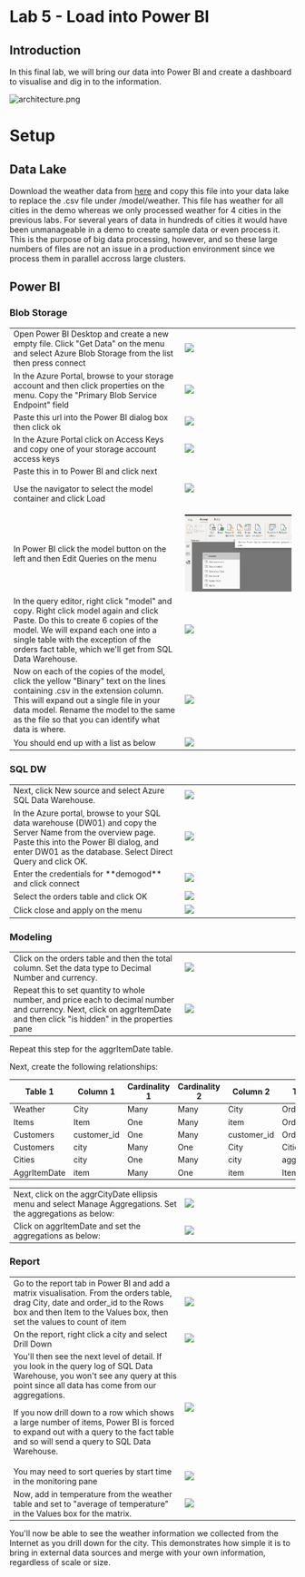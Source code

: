 # Lab 5 - Load into Power BI

## Introduction

In this final lab, we will bring our data into Power BI and create a dashboard to visualise and dig in to the information.

![architecture.png](images/architecture.png)

# Setup

## Data Lake

Download the weather data from [here](https://github.com/davedoesdemos/DataLakeInADay/raw/master/data/weatherdata/weather.csv) and copy this file into your data lake to replace the .csv file under /model/weather. This file has weather for all cities in the demo whereas we only processed weather for 4 cities in the previous labs. For several years of data in hundreds of cities it would have been unmanageable in a demo to create sample data or even process it. This is the purpose of big data processing, however, and so these large numbers of files are not an issue in a production environment since we process them in parallel accross large clusters.

## Power BI

### Blob Storage

<table>
<col width="60%" />
<col width="40%" />
<tr>
<td>Open Power BI Desktop and create a new empty file. Click "Get Data" on the menu and select Azure Blob Storage from the list then press connect</td>
<td><img src="images/blob.png" /></td>
</tr>
<tr>
<td>In the Azure Portal, browse to your storage account and then click properties on the menu. Copy the "Primary Blob Service Endpoint" field</td>
<td><img src="images/endpoint.png" /></td>
</tr>
<tr>
<td>Paste this url into the Power BI dialog box then click ok</td>
<td><img src="images/endpoint2.png" /></td>
</tr>
<tr>
<td>In the Azure Portal click on Access Keys and copy one of your storage account access keys</td>
<td><img src="images/accesskeys.png" /></td>
</tr>
<tr>
<td>Paste this in to Power BI and click next

Use the navigator to select the model container and click Load</td>
<td><img src="images/navigator.png" /></td>
</tr>
<tr>
<td>In Power BI click the model button on the left and then Edit Queries on the menu</td>
<td><img src="images/model.png" /></td>
</tr>
<tr>
<td>In the query editor, right click "model" and copy. Right click model again and click Paste. Do this to create 6 copies of the model. We will expand each one into a single table with the exception of the orders fact table, which we'll get from SQL Data Warehouse.</td>
<td><img src="images/copies.png" /></td>
</tr>
<tr>
<td>Now on each of the copies of the model, click the yellow "Binary" text on the lines containing .csv in the extension column. This will expand out a single file in your data model. Rename the model to the same as the file so that you can identify what data is where.</td>
<td><img src="images/expand.png" /></td>
</tr>
<tr>
<td>You should end up with a list as below</td>
<td><img src="images/allmodels.png" /></td>
</tr>
</table>

### SQL DW

<table>
<col width="60%" />
<col width="40%" />
<tr>
<td>Next, click New source and select Azure SQL Data Warehouse.</td>
<td><img src="images/sqldw.png" /></td>
</tr>
<tr>
<td>In the Azure portal, browse to your SQL data warehouse (DW01) and copy the Server Name from the overview page. Paste this into the Power BI dialog, and enter DW01 as the database. Select Direct Query and click OK.</td>
<td><img src="images/dwConnection.png" /></td>
</tr>
<tr>
<td>Enter the credentials for **demogod** and click connect</td>
<td><img src="images/credentials.png" /></td>
</tr>
<tr>
<td>Select the orders table and click OK</td>
<td><img src="images/ordersTable.png" /></td>
</tr>
<tr>
<td>Click close and apply on the menu</td>
<td><img src="images/closeandapply.png" /></td>
</tr>
</table>

### Modeling

<table>
<col width="60%" />
<col width="40%" />
<tr>
<td>Click on the orders table and then the total column. Set the data type to Decimal Number and currency. </td>
<td><img src="images/columntype.png" /></td>
</tr>
<tr>
<td>Repeat this to set quantity to whole number, and price each to decimal number and currency.
Next, click on aggrItemDate and then click "is hidden" in the properties pane</td>
<td><img src="images/hidden.png" /></td>
</tr>
</table>

Repeat this step for the aggrItemDate table.

Next, create the following relationships:

| Table 1 | Column 1 | Cardinality 1 | Cardinality 2 | Column 2 | Table 2 |
|---------|----------|---------------|---------------|----------|---------|
| Weather | City | Many | Many | City | Orders |
| Items | Item | One | Many | item | Orders |
| Customers | customer_id | One | Many | customer_id | Orders |
| Customers | city | Many | One | City | Cities |
| Cities | city | One | Many | city | aggrCityDate |
| AggrItemDate | item | Many | One | item | Items |

<table>
<col width="60%" />
<col width="40%" />
<tr>
<td>Next, click on the aggrCityDate ellipsis menu and select Manage Aggregations. Set the aggregations as below:</td>
<td><img src="images/aggregations.png" /></td>
</tr>
<tr>
<td>Click on aggrItemDate and set the aggregations as below:</td>
<td><img src="images/aggregations2.png" /></td>
</tr>
</table>

### Report

<table>
<col width="60%" />
<col width="40%" />
<tr>
<td>Go to the report tab in Power BI and add a matrix visualisation. From the orders table, drag City, date and order_id to the Rows box and then Item to the Values box, then set the values to count of item</td>
<td><img src="images/Matrix1.png" /></td>
</tr>
<tr>
<td>On the report, right click a city and select Drill Down</td>
<td><img src="images/drilldown.png" /></td>
</tr>
<tr>
<td>You'll then see the next level of detail. If you look in the query log of SQL Data Warehouse, you won't see any query at this point since all data has come from our aggregations.

If you now drill down to a row which shows a large number of items, Power BI is forced to expand out with a query to the fact table and so will send a query to SQL Data Warehouse. </td>
<td><img src="images/drilldown2.png" /></td>
</tr>
<tr>
<td>You may need to sort queries by start time in the monitoring pane</td>
<td><img src="images/queryLog.png" /></td>
</tr>
<tr>
<td>Now, add in temperature from the weather table and set to "average of temperature" in the Values box for the matrix.</td>
<td><img src="images/addTemp.png" /></td>
</tr>
</table>

You'll now be able to see the weather information we collected from the Internet as you drill down for the city. This demonstrates how simple it is to bring in external data sources and merge with your own information, regardless of scale or size.